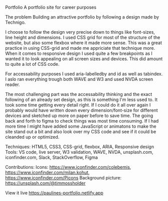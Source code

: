 Portfolio
A portfolio site for career purposes

The problem
Building an attractive portfolio by following a design made by Technigo.

I choose to follow the design very precise down to things like font-sizes, line height and dimensions.
I used CSS grid for most of the structure of the website, but also some flexbox where it made more sense. This was a great practice in using CSS-grid and made me appriciate that technique more.
When it comes to responsive design I used quite a few breakpoints as I wanted it to look appealing on all screen sizes and devices. This did amount to quite a lot of CSS code. 

For accessability purposes I used aria-labelledby and id as well as tabindex. I aslo ran everything trough both WAVE and W3 and used NVDA screen reader.

The most challenging part was the accessability thinking and the exact following of an already set design, as this is something I'm less used to. It took some time getting every detail right.
If I could do it all over again I probably would have written down every dimension/font-size for different devices and sketched up more on paper before to save time. The going back and forth to figma to check things was most time consuming.
If I had more time I might have added some JavaScript or animatons to make the site stand out a bit and also look over my CSS code and see if it could be cleanded up or optimized.


Techniques: HTML5, CSS3, CSS-grid, flexbox, ARIA, Responsive design 
Tools: VS code, live server, W3 validation, WAVE, NVDA, unsplash.com, iconfinder.com, Slack, StackOverflow, Figma

Contributions: 
Icons: https://www.iconfinder.com/colebemis, https://www.iconfinder.com/milan.kohut, https://www.iconfinder.com/Picons
Background picture: https://unsplash.com/@timmossholder

View it live
https://paulines-portfolio.netlify.app


